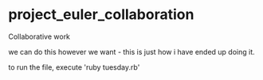 # project_euler_collaboration
Collaborative work

we can do this however we want - this is just how i have ended up doing it.

to run the file, execute 'ruby tuesday.rb'



